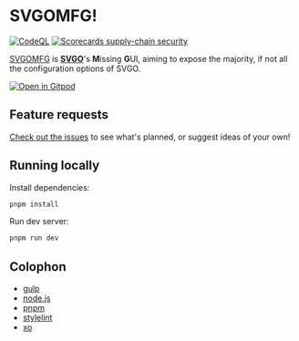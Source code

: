 # SVGOMFG!

[![CodeQL](https://github.com/zkrew-red/svgomfg/actions/workflows/codeql.yml/badge.svg)](https://github.com/zkrew-red/svgomfg/actions/workflows/codeql.yml)
[![Scorecards supply-chain security](https://github.com/zkrew-red/svgomfg/actions/workflows/scorecards.yml/badge.svg)](https://github.com/zkrew-red/svgomfg/actions/workflows/scorecards.yml)

[SVGOMFG](https://github.com/zkrew-red/svgomfg#readme) is **[SVGO](https://github.com/svg/svgo)**'s **M**issing **G**UI, aiming to expose the majority, if not all the configuration options of SVGO.

[![Open in Gitpod](https://gitpod.io/button/open-in-gitpod.svg)](https://gitpod.io/#https://github.com/zkrew-red/svgomfg)

## Feature requests

[Check out the issues](https://github.com/zkrew-red/svgomfg/issues) to see what's planned, or suggest ideas of your own!

## Running locally

Install dependencies:

```sh
pnpm install
```

Run dev server:

```sh
pnpm run dev
```

## Colophon

- [gulp](https://gulpjs.com)
- [node.js](https://nodejs.org)
- [pnpm](https://pnpm.io)
- [stylelint](https://stylelint.io)
- [xo](https://github.com/xojs/xo#readme)
